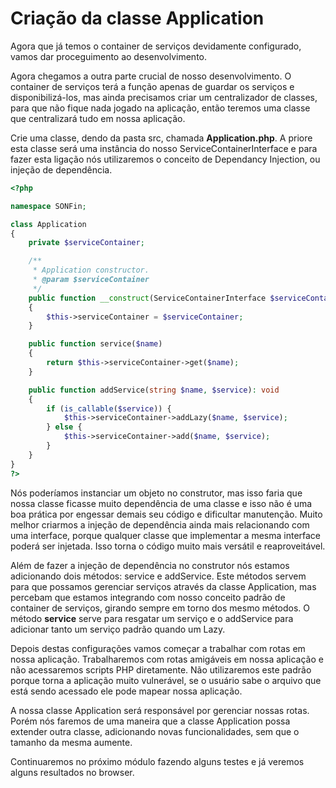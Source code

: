 # Criação da classe Application

Agora que já temos o container de serviços devidamente configurado, vamos dar proceguimento ao desenvolvimento.

Agora chegamos a outra parte crucial de nosso desenvolvimento. O container de serviços terá a função apenas de guardar os serviços e disponibilizá-los, mas ainda precisamos criar um centralizador de classes, para que não fique nada jogado na aplicação, então teremos uma classe que centralizará tudo em nossa aplicação.

Crie uma classe, dendo da pasta src, chamada **Application.php**. A priore esta classe será uma instância do nosso ServiceContainerInterface e para fazer esta ligação nós utilizaremos o conceito de Dependancy Injection, ou injeção de dependência.

```php
<?php

namespace SONFin;

class Application
{
    private $serviceContainer;

    /**
     * Application constructor.
     * @param $serviceContainer
     */
    public function __construct(ServiceContainerInterface $serviceContainer)
    {
        $this->serviceContainer = $serviceContainer;
    }

    public function service($name)
    {
        return $this->serviceContainer->get($name);
    }

    public function addService(string $name, $service): void
    {
        if (is_callable($service)) {
            $this->serviceContainer->addLazy($name, $service);
        } else {
            $this->serviceContainer->add($name, $service);
        }
    }
}
?>
```

Nós poderíamos instanciar um objeto no construtor, mas isso faria que nossa classe ficasse muito dependência de uma classe e isso não é uma boa prática por engessar demais seu código e dificultar manutenção. Muito melhor criarmos a injeção de dependência ainda mais relacionando com uma interface, porque qualquer classe que implementar a mesma interface poderá ser injetada. Isso torna o código muito mais versátil e reaproveitável.

Além de fazer a injeção de dependência no construtor nós estamos adicionando dois métodos: service e addService. Este métodos servem para que possamos gerenciar serviços através da classe Application, mas percebam que estamos integrando com nosso conceito padrão de container de serviços, girando sempre em torno dos mesmo métodos. O método **service** serve para resgatar um serviço e o addService para adicionar tanto um serviço padrão quando um Lazy.

Depois destas configurações vamos começar a trabalhar com rotas em nossa aplicação. Trabalharemos com rotas amigáveis em nossa aplicação e não acessaremos scripts PHP diretamente. Não utilizaremos este padrão porque torna a aplicação muito vulnerável, se o usuário sabe o arquivo que está sendo acessado ele pode mapear nossa aplicação.

A nossa classe Application será responsável por gerenciar nossas rotas. Porém nós faremos de uma maneira que a classe Application possa extender outra classe, adicionando novas funcionalidades, sem que o tamanho da mesma aumente.

Continuaremos no próximo módulo fazendo alguns testes e já veremos alguns resultados no browser.